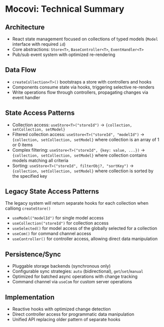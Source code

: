 
# Mocovi: Technical Summary

## Architecture
- React state management focused on collections of typed models (`Model` interface with required `id`)
- Core abstractions: `Store<T>`, `BaseController<T>`, `EventHandler<T>`
- Pub/sub event system with optimized re-rendering

## Data Flow
- `createCollection<T>()` bootstraps a store with controllers and hooks
- Components consume state via hooks, triggering selective re-renders
- Write operations flow through controllers, propagating changes via event handler

## State Access Patterns
- Collection access: `useStore<T>("storeId")` → `{collection, setCollection, setModel}`
- Filtered collection access: `useStore<T>("storeId", "modelId")` → `{collection, setCollection, setModel}` where collection is an array of 1 or 0 items
- Complex filtering: `useStore<T>("storeId", {key: value, ...})` → `{collection, setCollection, setModel}` where collection contains models matching all criteria
- Sorting: `useStore<T>("storeId", filterObj?, "sortKey")` → `{collection, setCollection, setModel}` where collection is sorted by the specified key

## Legacy State Access Patterns
The legacy system will return separate hooks for each collection when calliong `createStore()`

- `useModel("modelId")` for single model access
- `useCollection("storeId")` for collection access
- `useSelected()` for model access of the globally selected for a collection
- `useCom()` for command channel access
- `useController()` for controller access, allowing direct data manipulation

## Persistence/Sync
- Pluggable storage backends (synchronous only)
- Configurable sync strategies: `auto` (bidirectional), `get`/`set`/`manual`
- Optimized for batched async operations with change tracking
- Command channel via `useCom` for custom server operations

## Implementation
- Reactive hooks with optimized change detection
- Direct controller access for programmatic data manipulation
- Unified API replacing older pattern of separate hooks